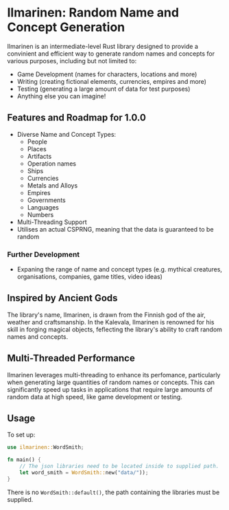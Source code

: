 # Ilmarinen: Random Name and Concept Generation

Ilmarinen is an intermediate-level Rust library designed to provide a convinient and efficient way to generate random names and concepts for various purposes, including but not limited to:

- Game Development (names for characters, locations and more)
- Writing (creating fictional elements, currencies, empires and more)
- Testing (generating a large amount of data for test purposes)
- Anything else you can imagine!

## Features and Roadmap for 1.0.0

- Diverse Name and Concept Types:
    - People
    - Places
    - Artifacts
    - Operation names
    - Ships
    - Currencies
    - Metals and Alloys
    - Empires
    - Governments
    - Languages
    - Numbers
- Multi-Threading Support
- Utilises an actual CSPRNG, meaning that the data is guaranteed to be random

### Further Development

- Expaning the range of name and concept types (e.g. mythical creatures, organisations, companies, game titles, video ideas)

## Inspired by Ancient Gods

The library's name, Ilmarinen, is drawn from the Finnish god of the air, weather and craftsmanship. In the Kalevala, Ilmarinen is renowned for his skill in forging magical objects, feflecting the library's ability to craft random names and concepts.

## Multi-Threaded Performance

Ilmarinen leverages multi-threading to enhance its perfomance, particularly when generating large quantities of random names or concepts. This can significantly speed up tasks in applications that require large amounts of random data at high speed, like game development or testing.

## Usage

To set up:
```rust
use ilmarinen::WordSmith;

fn main() {
    // The json libraries need to be located inside to supplied path.
    let word_smith = WordSmith::new("data/"));
}
```

There is no `WordSmith::default()`, the path containing the libraries must be supplied.
